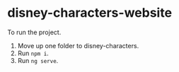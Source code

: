 # disney-characters-website

To run the project.
1. Move up one folder to disney-characters.
2. Run `npm i`.
3. Run `ng serve`.
